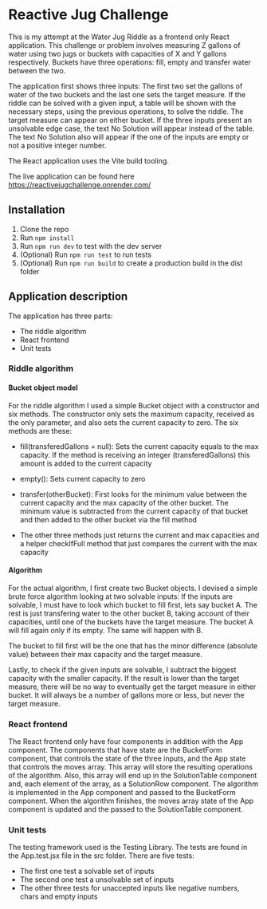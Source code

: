 # Reactive Jug Challenge

This is my attempt at the Water Jug Riddle as a frontend only React application. This challenge or problem involves measuring Z gallons of water using two jugs or buckets with capacities of X and Y gallons respectively. Buckets have three operations: fill, empty and transfer water between the two.

The application first shows three inputs: The first two set the gallons of water of the two buckets and the last one sets the target measure. If the riddle can be solved with a given input, a table will be shown with the necessary steps, using the previous operations, to solve the riddle. The target measure can appear on either bucket. If the three inputs present an unsolvable edge case, the text No Solution will appear instead of the table. The text No Solution also will appear if the one of the inputs are empty or not a positive integer number.

The React application uses the Vite build tooling.

The live application can be found here https://reactivejugchallenge.onrender.com/

## Installation

1. Clone the repo
2. Run `npm install`
3. Run `npm run dev` to test with the dev server
4. (Optional) Run `npm run test` to run tests
5. (Optional) Run `npm run build` to create a production build in the dist folder

## Application description

The application has three parts:
- The riddle algorithm
- React frontend
- Unit tests

### Riddle algorithm

#### Bucket object model

For the riddle algorithm I used a simple Bucket object with a constructor and six methods. The constructor only sets the maximum capacity, received as the only parameter, and also sets the current capacity to zero. The six methods are these:

- fill(transferedGallons = null): Sets the current capacity equals to the max capacity. If the method is receiving an integer (transferedGallons) this amount is added to the current capacity

- empty(): Sets current capacity to zero

- transfer(otherBucket): First looks for the minimum value between the current capacity and the max capacity of the other bucket. The minimum value is subtracted from the current capacity of that bucket and then added to the other bucket via the fill method

- The other three methods just returns the current and max capacities and a helper checkIfFull method that just compares the current with the max capacity

#### Algorithm

For the actual algorithm, I first create two Bucket objects. I devised a simple brute force algorithm looking at two solvable inputs: If the inputs are solvable, I must have to look which bucket to fill first, lets say bucket A. The rest is just transfering water to the other bucket B, taking account of their capacities, until one of the buckets have the target measure. The bucket A will fill again only if its empty. The same will happen with B.

The bucket to fill first will be the one that has the minor difference (absolute value) between their max capacity and the target measure.

Lastly, to check if the given inputs are solvable, I subtract the biggest capacity with the smaller capacity. If the result is lower than the target measure, there will be no way to eventually get the target measure in either bucket. It will always be a number of gallons more or less, but never the target measure.

### React frontend

The React frontend only have four components in addition with the App component. The components that have state are the BucketForm component, that controls the state of the three inputs, and the App state that controls the moves array. This array will store the resulting operations of the algorithm. Also, this array will end up in the SolutionTable component and, each element of the array, as a SolutionRow component. The algorithm is implemented in the App component and passed to the BucketForm component. When the algorithm finishes, the moves array state of the App component is updated and the passed to the SolutionTable component.

### Unit tests

The testing framework used is the Testing Library. The tests are found in the App.test.jsx file in the src folder. There are five tests:
- The first one test a solvable set of inputs
- The second one test a unsolvable set of inputs
- The other three tests for unaccepted inputs like negative numbers, chars and empty inputs
